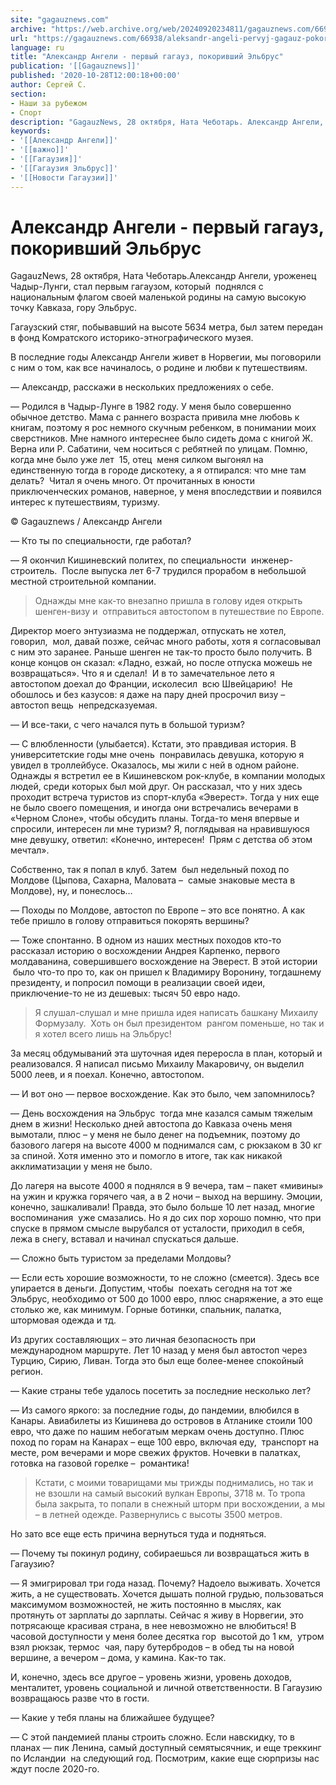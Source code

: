 ```yaml
---
site: "gagauznews.com"
archive: "https://web.archive.org/web/20240920234811/gagauznews.com/66938/aleksandr-angeli-pervyj-gagauz-pokorivshij-elbrus.html"
url: "https://gagauznews.com/66938/aleksandr-angeli-pervyj-gagauz-pokorivshij-elbrus.html"
language: ru
title: "Александр Ангели - первый гагауз, покоривший Эльбрус"
publication: '[[Gagauznews]]'
published: '2020-10-28T12:00:18+00:00'
author: Сергей С.
section:
- Наши за рубежом
- Спорт
description: "GagauzNews, 28 октября, Ната Чеботарь. Александр Ангели, уроженец Чадыр-Лунги, стал первым гагаузом, который поднялся с национальным флагом своей маленькой родины на самую высокую точку Кавказа, гору Эльбрус. Гагаузский стяг, побывавший на высоте 5634 метра, был затем передан в фонд Комратского историко-этнографического музея. В последние годы Александр Ангели живет в Норвегии, мы поговорили с ним о том, как все начиналось, о родине и любви к путешествиям. — Александр, расскажи в нескольких предложениях о себе. — Родился в Чадыр-Лунге в 1982 году. У меня было совершенно обычное детство. Мама с раннего возраста привила мне любовь к книгам, поэтому я рос немного скучным […]"
keywords:
- '[[Александр Ангели]]'
- '[[важно]]'
- '[[Гагаузия]]'
- '[[Гагаузия Эльбрус]]'
- '[[Новости Гагаузии]]'
---
```


# Александр Ангели - первый гагауз, покоривший Эльбрус

GagauzNews, 28 октября, Ната Чеботарь.Александр Ангели, уроженец Чадыр-Лунги, стал первым гагаузом, который  поднялся с национальным флагом своей маленькой родины на самую высокую точку Кавказа, гору Эльбрус.

Гагаузский стяг, побывавший на высоте 5634 метра, был затем передан в фонд Комратского историко-этнографического музея.

В последние годы Александр Ангели живет в Норвегии, мы поговорили с ним о том, как все начиналось, о родине и любви к путешествиям.

— Александр, расскажи в нескольких предложениях о себе.

— Родился в Чадыр-Лунге в 1982 году. У меня было совершенно обычное детство. Мама с раннего возраста привила мне любовь к книгам, поэтому я рос немного скучным ребенком, в понимании моих сверстников. Мне намного интереснее было сидеть дома с книгой Ж. Верна или Р. Сабатини, чем носиться с ребятней по улицам. Помню, когда мне было уже лет  15, отец  меня силком выгонял на единственную тогда в городе дискотеку, а я отпирался: что мне там делать?  Читал я очень много. От прочитанных в юности приключенческих романов, наверное, у меня впоследствии и появился интерес к путешествиям, туризму.

© Gagauznews / Александр Ангели

— Кто ты по специальности, где работал?

— Я окончил Кишиневский политех, по специальности  инженер-строитель.  После выпуска лет 6-7 трудился прорабом в небольшой местной строительной компании.

> Однажды мне как-то внезапно пришла в голову идея открыть шенген-визу и  отправиться автостопом в путешествие по Европе.

Директор моего энтузиазма не поддержал, отпускать не хотел, говорил,  мол, давай позже, сейчас много работы, хотя я согласовывал с ним это заранее. Раньше шенген не так-то просто было получить. В конце концов он сказал: «Ладно, езжай, но после отпуска можешь не возвращаться». Что я и сделал!  И в то замечательное лето я автостопом доехал до Франции, исколесил  всю Швейцарию!  Не обошлось и без казусов: я даже на пару дней просрочил визу – автостоп вещь  непредсказуемая.

— И все-таки, с чего начался путь в большой туризм?

— С влюбленности (улыбается). Кстати, это правдивая история. В университетские годы мне очень  понравилась девушка, которую я увидел в троллейбусе. Оказалось, мы жили с ней в одном районе. Однажды я встретил ее в Кишиневском рок-клубе, в компании молодых людей, среди которых был мой друг. Он рассказал, что у них здесь проходит встреча туристов из спорт-клуба «Эверест». Тогда у них еще не было своего помещения, и иногда они встречались вечерами в «Черном Слоне», чтобы обсудить планы. Тогда-то меня впервые и спросили, интересен ли мне туризм? Я, поглядывая на нравившуюся мне девушку, ответил: «Конечно, интересен!  Прям с детства об этом мечтал».

Собственно, так я попал в клуб. Затем  был недельный поход по Молдове (Цыпова, Сахарна, Маловата –  самые знаковые места в Молдове), ну, и понеслось…

— Походы по Молдове, автостоп по Европе – это все понятно. А как тебе пришло в голову отправиться покорять вершины?

— Тоже спонтанно. В одном из наших местных походов кто-то рассказал историю о восхождении Андрея Карпенко, первого молдаванина, совершившего восхождение на Эверест. В этой истории  было что-то про то, как он пришел к Владимиру Воронину, тогдашнему президенту, и попросил помощи в реализации своей идеи, приключение-то не из дешевых: тысяч 50 евро надо.

> Я слушал-слушал и мне пришла идея написать башкану Михаилу Формузалу.  Хоть он был президентом  рангом поменьше, но так и я хотел всего лишь на Эльбрус!

За месяц обдумываний эта шуточная идея переросла в план, который и реализовался. Я написал письмо Михаилу Макаровичу, он выделил 5000 леев, и я поехал. Конечно, автостопом.

— И вот оно — первое восхождение. Как это было, чем запомнилось?

— День восхождения на Эльбрус  тогда мне казался самым тяжелым днем в жизни! Несколько дней автостопа до Кавказа очень меня вымотали, плюс – у меня не было денег на подъемник, поэтому до базового лагеря на высоте 4000 м поднимался сам, с рюкзаком в 30 кг за спиной. Хотя именно это и помогло в итоге, так как никакой акклиматизации у меня не было.

До лагеря на высоте 4000 я поднялся в 9 вечера, там – пакет «мивины» на ужин и кружка горячего чая, а в 2 ночи – выход на вершину. Эмоции, конечно, зашкаливали! Правда, это было больше 10 лет назад, многие воспоминания  уже смазались. Но я до сих пор хорошо помню, что при спуске в прямом смысле вырубался от усталости, приходил в себя, лежа в снегу, вставал и начинал спускаться дальше.

— Сложно быть туристом за пределами Молдовы?

— Если есть хорошие возможности, то не сложно (смеется). Здесь все упирается в деньги. Допустим, чтобы  поехать сегодня на тот же Эльбрус, необходимо от 500 до 1000 евро, плюс снаряжение, а это еще столько же, как минимум. Горные ботинки, спальник, палатка, штормовая одежда и тд.

Из других составляющих – это личная безопасность при международном маршруте. Лет 10 назад у меня был автостоп через Турцию, Сирию, Ливан. Тогда это был еще более-менее спокойный регион.

— Какие страны тебе удалось посетить за последние несколько лет?

— Из самого яркого: за последние годы, до пандемии, влюбился в Канары. Авиабилеты из Кишинева до островов в Атланике стоили 100 евро, что даже по нашим небогатым меркам очень доступно. Плюс поход по горам на Канарах – еще 100 евро, включая еду,  транспорт на месте, ром вечерами и море свежих фруктов. Ночевки в палатках, готовка на газовой горелке –  романтика!

> Кстати, с моими товарищами мы трижды поднимались, но так и не взошли на самый высокий вулкан Европы, 3718 м. То тропа была закрыта, то попали в снежный шторм при восхождении, а мы – в летней одежде. Развернулись с высоты 3500 метров.

Но зато все еще есть причина вернуться туда и подняться.

— Почему ты покинул родину, собираешься ли возвращаться жить в Гагаузию?

— Я эмигрировал три года назад. Почему? Надоело выживать. Хочется жить, а не существовать. Хочется дышать полной грудью, пользоваться максимумом возможностей, не жить постоянно в мыслях, как протянуть от зарплаты до зарплаты. Сейчас я живу в Норвегии, это потрясающе красивая страна, в нее невозможно не влюбиться! В часовой доступности у меня более десятка гор  высотой до 1 км,  утром взял рюкзак, термос  чая, пару бутербродов – в обед ты на новой  вершине, а вечером – дома, у камина. Как-то так.

И, конечно, здесь все другое – уровень жизни, уровень доходов, менталитет, уровень социальной и личной ответственности. В Гагаузию возвращаюсь разве что в гости.

— Какие у тебя планы на ближайшее будущее?

— С этой пандемией планы строить сложно. Если навскидку, то в планах — пик Ленина, самый доступный семятысячник, и еще треккинг по Исландии  на следующий год. Посмотрим, какие еще сюрпризы нас ждут после 2020-го.